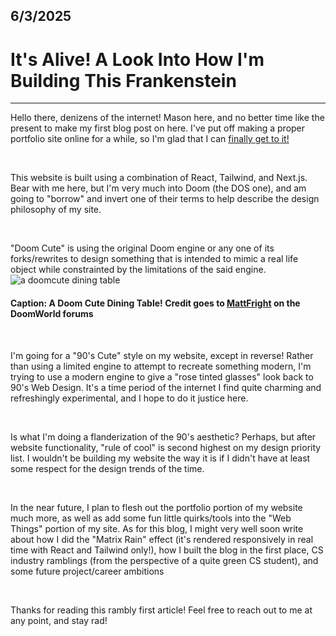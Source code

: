## 6/3/2025
# It's Alive! A Look Into How I'm Building This Frankenstein

---

Hello there, denizens of the internet! Mason here, and no better time like the present to make my first blog post on here. I've put off making a proper portfolio site online for a while, so I'm glad that I can <u>finally get to it!</u>

&nbsp;

This website is built using a combination of React, Tailwind, and Next.js. Bear with me here, but I'm very much into Doom (the DOS one), and am going to "borrow" and invert one of their terms to help describe the design philosophy of my site.

&nbsp;

"Doom Cute" is using the original Doom engine or any one of its forks/rewrites to design something that is intended to mimic a real life object while constrainted by the limitations of the said engine. 
![a doomcute dining table](/portfolio_v2/blog/0001/doomcute.png)
#### Caption: A Doom Cute Dining Table! Credit goes to [MattFright](https://www.doomworld.com/forum/post/2292170) on the DoomWorld forums

&nbsp;

I'm going for a "90's Cute" style on my website, except in reverse! Rather than using a limited engine to attempt to recreate something modern, I'm trying to use a modern engine to give a "rose tinted glasses" look back to 90's Web Design. It's a time period of the internet I find quite charming and refreshingly experimental, and I hope to do it justice here.

&nbsp;

Is what I'm doing a flanderization of the 90's aesthetic? Perhaps, but after website functionality, "rule of cool" is second highest on my design priority list. I wouldn't be building my website the way it is if I didn't have at least some respect for the design trends of the time.

&nbsp;

In the near future, I plan to flesh out the portfolio portion of my website much more, as well as add some fun little quirks/tools into the "Web Things" portion of my site. As for this blog, I might very well soon write about how I did the "Matrix Rain" effect (it's rendered responsively in real time with React and Tailwind only!), how I built the blog in the first place, CS industry ramblings (from the perspective of a quite green CS student), and some future project/career ambitions

&nbsp;

Thanks for reading this rambly first article! Feel free to reach out to me at any point, and stay rad!